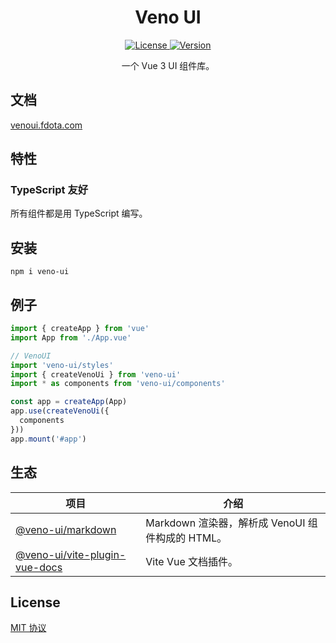 <h1 align="center">Veno UI</h1>

<p align="center">
  <a href="https://github.com/qq15725/veno-ui/blob/master/LICENSE">
    <img src="https://img.shields.io/npm/l/veno-ui.svg" alt="License">
  </a>
  <a href="https://www.npmjs.com/package/veno-ui">
    <img src="https://img.shields.io/npm/v/veno-ui.svg" alt="Version">
  </a>
</p>

<p align="center">一个 Vue 3 UI 组件库。</p>

## 文档

[venoui.fdota.com](http://venoui.fdota.com)

## 特性

### TypeScript 友好

所有组件都是用 TypeScript 编写。

## 安装

```shell
npm i veno-ui
```

## 例子

```typescript
import { createApp } from 'vue'
import App from './App.vue'

// VenoUI
import 'veno-ui/styles'
import { createVenoUi } from 'veno-ui'
import * as components from 'veno-ui/components'

const app = createApp(App)
app.use(createVenoUi({
  components
}))
app.mount('#app')
```

## 生态

| 项目               | 介绍                                             |
| --------------------- | ------------------------------------------------------- |
| [@veno-ui/markdown] | Markdown 渲染器，解析成 VenoUI 组件构成的 HTML。 |
| [@veno-ui/vite-plugin-vue-docs] | Vite Vue 文档插件。 |

[@veno-ui/markdown]: https://github.com/qq15725/veno-ui/blob/master/packages/markdown
[@veno-ui/vite-plugin-vue-docs]: https://github.com/qq15725/veno-ui/blob/master/packages/vite-plugin-vue-docs

## License

[MIT 协议](./LICENSE)